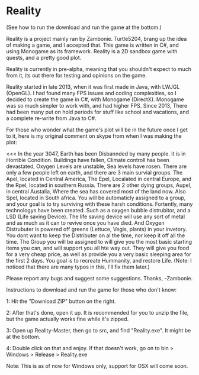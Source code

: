 Reality
=======

(See how to run the download and run the game at the bottom.)

Reality is a project mainly ran by Zambonie. Turtle5204, brang up the idea of making a game, and I accepted that. This game is written
in C#, and using Monogame as its framework. Reality is a 2D sandbox game with quests, and a pretty good plot.

Reality is currently in pre-alpha, meaning that you shouldn't expect to much from it, its out there for testing and opinions on the game.

Reality started in late 2013, when it was first made in Java, with LWJGL (OpenGL). I had found many FPS issues and coding complexities, so
I decided to create the game in C#, with Monogame (DirectX). Monogame was so much simpler to work with, and had higher FPS.
Since 2013, There had been many put on hold periods for stuff like school and vacations, and a complete re-write from Java to C#.

For those who wonder what the game's plot will be in the future once I get to it, here is my original comment on skype from when I was making the plot:

<<< In the year 3047, Earth has been Disbannded by many people. It is in Horrible Condition. Buildings have fallen, Climate controll has been devastated, Oxygen Levels are unstable, Sea levels have rosen. There are only a few people left on earth, and there are 3 main survial groups. The Apel, located in Central America, The Epel, Localated in central Europe, and the Rpel, located in southern Russia. There are 2 other dying groups, Aupel, in central Austalia, Where the sea has covered most of the land now. Also Spel, located in South africa. You will be automaticly assigned to a group, and your goal is to try surviving with these harsh conditions. Fortently, many technologys have been created. Such as a oxygen bubble distrubitor, and a LSD (Life saving Device). The life saving device will use any sort of metal and as much as it can to revive once you have died. And Oxygen Distrubuter is powered off greens (Lettuce, Vegis, plants) in your invetory. You dont want to keep the Distributer on al the time, nor keep it off all the time. The Group you will be assigned to will give you the most basic starting items you can, and will support you all hte way out. They will give you food for a very cheap price, as well as provide you  a very basic sleeping area for the first 2 days. You goal is to recreate Hummanity, and restore Life.
(Note: I noticed that there are many typos in this, I'll fix them later.)

Please report any bugs and suggest some suggestions.
Thanks, -Zambonie.

Instructions to download and run the game for those who don't know:

1: Hit the "Download ZIP" button on the right.

2: After that's done, open it up. It is recommended for you to unzip the file, but the game actually works fine while it's zipped.

3: Open up Reality-Master, then go to src, and find "Reality.exe". It might be at the bottom.

4: Double click on that and enjoy. If that doesn't work, go on to bin > Windows > Release > Reality.exe

Note: This is as of now for Windows only, support for OSX will come soon.

